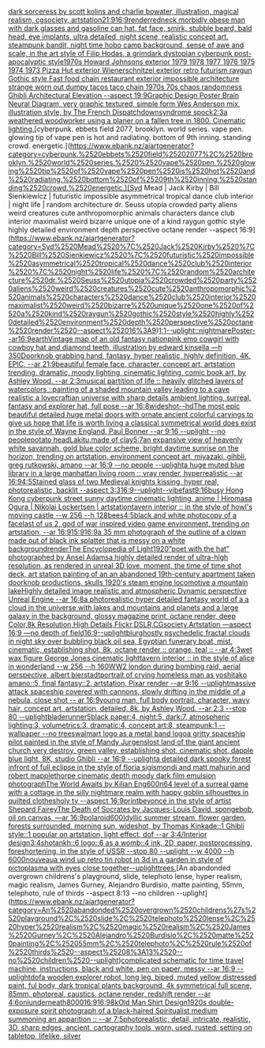 [dark sorceress by scott kolins and charlie bowater, illustration, magical realism, cgsociety, artstation](https://www.ebank.nz/aiartgenerator?category=dark%2520sorceress%2520by%2520scott%2520kolins%2520and%2520charlie%2520bowater%2C%2520illustration%2C%2520magical%2520realism%2C%2520cgsociety%2C%2520artstation)[21:9](https://www.ebank.nz/aiartgenerator?category=21%3A9)[16:9](https://www.ebank.nz/aiartgenerator?category=16%3A9)[render](https://www.ebank.nz/aiartgenerator?category=render)[redneck morbidly obese man with dark glasses and gasoline can hat, fat face, smirk, stubble beard, bald head, eye implants, ultra detailed, night scene, realistic concept art. steampunk bandit, night time hobo camp background, sense of awe and scale, in the art style of Filip Hodas, a grimdark dystopian cyberpunk post-apocalyptic style](https://www.ebank.nz/aiartgenerator?category=redneck%2520morbidly%2520obese%2520man%2520with%2520dark%2520glasses%2520and%2520gasoline%2520can%2520hat%2C%2520fat%2520face%2C%2520smirk%2C%2520stubble%2520beard%2C%2520bald%2520head%2C%2520eye%2520implants%2C%2520ultra%2520detailed%2C%2520night%2520scene%2C%2520realistic%2520concept%2520art.%2520steampunk%2520bandit%2C%2520night%2520time%2520hobo%2520camp%2520background%2C%2520sense%2520of%2520awe%2520and%2520scale%2C%2520in%2520the%2520art%2520style%2520of%2520Filip%2520Hodas%2C%2520a%2520grimdark%2520dystopian%2520cyberpunk%2520post-apocalyptic%2520style)[1970s Howard Johnsons exterior 1979 1978 1977 1976 1975 1974 1973 Pizza Hut exterior Wienerschnitzel exterior retro futurism raygun Gothic style Fast food chain restaurant exterior impossible architecture strange worn out dumpy tacos taco chain 1970s 70s chaos randomness Ghibli Architectural Elevation  --aspect 19:9](https://www.ebank.nz/aiartgenerator?category=1970s%2520Howard%2520Johnsons%2520exterior%25201979%25201978%25201977%25201976%25201975%25201974%25201973%2520Pizza%2520Hut%2520exterior%2520Wienerschnitzel%2520exterior%2520retro%2520futurism%2520raygun%2520Gothic%2520style%2520Fast%2520food%2520chain%2520restaurant%2520exterior%2520impossible%2520architecture%2520strange%2520worn%2520out%2520dumpy%2520tacos%2520taco%2520chain%25201970s%252070s%2520chaos%2520randomness%2520Ghibli%2520Architectural%2520Elevation%2520%2520--aspect%252019%3A9)[Graphic Design Poster Brain Neural Diagram, very graphic textured, simple form Wes Anderson mix, illustration style, by The French Dispatch](https://www.ebank.nz/aiartgenerator?category=Graphic%2520Design%2520Poster%2520Brain%2520Neural%2520Diagram%2C%2520very%2520graphic%2520textured%2C%2520simple%2520form%2520Wes%2520Anderson%2520mix%2C%2520illustration%2520style%2C%2520by%2520The%2520French%2520Dispatch)[downsyndrome spock](https://www.ebank.nz/aiartgenerator?category=downsyndrome%2520spock)[2:3](https://www.ebank.nz/aiartgenerator?category=2%3A3)[a weathered woodworker using a planer on a fallen tree in 1800. Cinematic lighting.](https://www.ebank.nz/aiartgenerator?category=a%2520weathered%2520woodworker%2520using%2520a%2520planer%2520on%2520a%2520fallen%2520tree%2520in%25201800.%2520Cinematic%2520lighting.)[cyberpunk. ebbets field 2077, brooklyn. world series.  vape pen. glowing tip of vape pen is hot and radiating. bottom of 9th inning. standing crowd. energetic.](https://www.ebank.nz/aiartgenerator?category=cyberpunk.%2520ebbets%2520field%25202077%2C%2520brooklyn.%2520world%2520series.%2520%2520vape%2520pen.%2520glowing%2520tip%2520of%2520vape%2520pen%2520is%2520hot%2520and%2520radiating.%2520bottom%2520of%25209th%2520inning.%2520standing%2520crowd.%2520energetic.)[Syd Mead | Jack Kirby | Bill Sienkiewicz | futuristic impossible asymmetrical tropical dance club interior | night life | random architecture dr. Seuss utopia crowded party aliens weird creatures cute anthropomorphic animals characters dance club interior maximalist weird bizarre unique one of a kind raygun gothic style highly detailed environment depth perspective octane render --aspect 16:9](https://www.ebank.nz/aiartgenerator?category=Syd%2520Mead%2520%7C%2520Jack%2520Kirby%2520%7C%2520Bill%2520Sienkiewicz%2520%7C%2520futuristic%2520impossible%2520asymmetrical%2520tropical%2520dance%2520club%2520interior%2520%7C%2520night%2520life%2520%7C%2520random%2520architecture%2520dr.%2520Seuss%2520utopia%2520crowded%2520party%2520aliens%2520weird%2520creatures%2520cute%2520anthropomorphic%2520animals%2520characters%2520dance%2520club%2520interior%2520maximalist%2520weird%2520bizarre%2520unique%2520one%2520of%2520a%2520kind%2520raygun%2520gothic%2520style%2520highly%2520detailed%2520environment%2520depth%2520perspective%2520octane%2520render%2520--aspect%252016%3A9)[1:1](https://www.ebank.nz/aiartgenerator?category=1%3A1)[--uplight](https://www.ebank.nz/aiartgenerator?category=--uplight)[::nightmare](https://www.ebank.nz/aiartgenerator?category=%3A%3Anightmare)[Poster--ar16:9](https://www.ebank.nz/aiartgenerator?category=Poster--ar16%3A9)[earth](https://www.ebank.nz/aiartgenerator?category=earth)[Vintage map of an old fantasy nation](https://www.ebank.nz/aiartgenerator?category=Vintage%2520map%2520of%2520an%2520old%2520fantasy%2520nation)[pink emo cowgirl with cowboy hat and diamond teeth, illustration by edward kinsella —h 350](https://www.ebank.nz/aiartgenerator?category=pink%2520emo%2520cowgirl%2520with%2520cowboy%2520hat%2520and%2520diamond%2520teeth%2C%2520illustration%2520by%2520edward%2520kinsella%2520%E2%80%94h%2520350)[Doorknob grabbing hand, fantasy, hyper realistic, highly definition, 4K, EPIC, --ar 21:9](https://www.ebank.nz/aiartgenerator?category=Doorknob%2520grabbing%2520hand%2C%2520fantasy%2C%2520hyper%2520realistic%2C%2520highly%2520definition%2C%25204K%2C%2520EPIC%2C%2520--ar%252021%3A9)[beautiful female face, character, concept art, artstation trending, dramatic, moody lighting, cinematic lighting, comic book art, by Ashley Wood. --ar 2:3](https://www.ebank.nz/aiartgenerator?category=beautiful%2520female%2520face%2C%2520character%2C%2520concept%2520art%2C%2520artstation%2520trending%2C%2520dramatic%2C%2520moody%2520lighting%2C%2520cinematic%2520lighting%2C%2520comic%2520book%2520art%2C%2520by%2520Ashley%2520Wood.%2520--ar%25202%3A3)[musical partition of life :: heavily glitched layers of watercolors ::](https://www.ebank.nz/aiartgenerator?category=musical%2520partition%2520of%2520life%2520%3A%3A%2520heavily%2520glitched%2520layers%2520of%2520watercolors%2520%3A%3A)[painting of a shaded mountain valley leading to a cave realistic a lovecraftian universe with sharp details ambient lighting, surreal, fantasy and explorer hat, full pose --ar 16:8](https://www.ebank.nz/aiartgenerator?category=painting%2520of%2520a%2520shaded%2520mountain%2520valley%2520leading%2520to%2520a%2520cave%2520realistic%2520a%2520lovecraftian%2520universe%2520with%2520sharp%2520details%2520ambient%2520lighting%2C%2520surreal%2C%2520fantasy%2520and%2520explorer%2520hat%2C%2520full%2520pose%2520--ar%252016%3A8)[wideshot](https://www.ebank.nz/aiartgenerator?category=wideshot)[--hd](https://www.ebank.nz/aiartgenerator?category=--hd)[The most epic beautiful detailed huge metal doors with ornate ancient colorful carvings to give us hope that life is worth living a classical symmetrical world does exist in the style of Wayne England, Paul Bonner --ar 9:16 --uplight --no people](https://www.ebank.nz/aiartgenerator?category=The%2520most%2520epic%2520beautiful%2520detailed%2520huge%2520metal%2520doors%2520with%2520ornate%2520ancient%2520colorful%2520carvings%2520to%2520give%2520us%2520hope%2520that%2520life%2520is%2520worth%2520living%2520a%2520classical%2520symmetrical%2520world%2520does%2520exist%2520in%2520the%2520style%2520of%2520Wayne%2520England%2C%2520Paul%2520Bonner%2520--ar%25209%3A16%2520--uplight%2520--no%2520people)[potato head](https://www.ebank.nz/aiartgenerator?category=potato%2520head)[Lakitu,made of clay](https://www.ebank.nz/aiartgenerator?category=Lakitu%2Cmade%2520of%2520clay)[5:7](https://www.ebank.nz/aiartgenerator?category=5%3A7)[an expansive view of heavenly white savannah, gold  blue color scheme, bright daytime sunrise on the horizon, trending on artstation, environment concept art, miyazaki, gihbli, greg rutkowski, amano --ar 16:9 --no people --uplight](https://www.ebank.nz/aiartgenerator?category=an%2520expansive%2520view%2520of%2520heavenly%2520white%2520savannah%2C%2520gold%2520%2520blue%2520color%2520scheme%2C%2520bright%2520daytime%2520sunrise%2520on%2520the%2520horizon%2C%2520trending%2520on%2520artstation%2C%2520environment%2520concept%2520art%2C%2520miyazaki%2C%2520gihbli%2C%2520greg%2520rutkowski%2C%2520amano%2520--ar%252016%3A9%2520--no%2520people%2520--uplight)[a huge muted blue library in a large manhattan living room :: vray render, hyperrealistic --ar 16:9](https://www.ebank.nz/aiartgenerator?category=a%2520huge%2520muted%2520blue%2520library%2520in%2520a%2520large%2520manhattan%2520living%2520room%2520%3A%3A%2520vray%2520render%2C%2520hyperrealistic%2520--ar%252016%3A9)[4:5](https://www.ebank.nz/aiartgenerator?category=4%3A5)[Stained glass of two Medieval knights kissing, hyper real, photorealistic, backlit --aspect 3:3](https://www.ebank.nz/aiartgenerator?category=Stained%2520glass%2520of%2520two%2520Medieval%2520knights%2520kissing%2C%2520hyper%2520real%2C%2520photorealistic%2C%2520backlit%2520--aspect%25203%3A3)[16:9](https://www.ebank.nz/aiartgenerator?category=16%3A9)[--uplight](https://www.ebank.nz/aiartgenerator?category=--uplight)[--vibefast](https://www.ebank.nz/aiartgenerator?category=--vibefast)[9:16](https://www.ebank.nz/aiartgenerator?category=9%3A16)[busy Hong Kong cyberpunk street sunny daytime cinematic lighting, anime | Hiromasa Ogura | Nikolai Lockertsen | artstation](https://www.ebank.nz/aiartgenerator?category=busy%2520Hong%2520Kong%2520cyberpunk%2520street%2520sunny%2520daytime%2520cinematic%2520lighting%2C%2520anime%2520%7C%2520Hiromasa%2520Ogura%2520%7C%2520Nikolai%2520Lockertsen%2520%7C%2520artstation)[tavern interior :: in the style of howl's moving castle --w 256 --h 128](https://www.ebank.nz/aiartgenerator?category=tavern%2520interior%2520%3A%3A%2520in%2520the%2520style%2520of%2520howl%27s%2520moving%2520castle%2520--w%2520256%2520--h%2520128)[bees](https://www.ebank.nz/aiartgenerator?category=bees)[4:5](https://www.ebank.nz/aiartgenerator?category=4%3A5)[black and white photocopy of a face](https://www.ebank.nz/aiartgenerator?category=black%2520and%2520white%2520photocopy%2520of%2520a%2520face)[last of us 2, god of war inspired video game environment, trending on artstation, --ar 16:9](https://www.ebank.nz/aiartgenerator?category=last%2520of%2520us%25202%2C%2520god%2520of%2520war%2520inspired%2520video%2520game%2520environment%2C%2520trending%2520on%2520artstation%2C%2520--ar%252016%3A9)[15:9](https://www.ebank.nz/aiartgenerator?category=15%3A9)[16:9](https://www.ebank.nz/aiartgenerator?category=16%3A9)[a 35 mm photograph of the outline of a clown made out of black ink splatter that is messy on a white background](https://www.ebank.nz/aiartgenerator?category=a%252035%2520mm%2520photograph%2520of%2520the%2520outline%2520of%2520a%2520clown%2520made%2520out%2520of%2520black%2520ink%2520splatter%2520that%2520is%2520messy%2520on%2520a%2520white%2520background)[render](https://www.ebank.nz/aiartgenerator?category=render)[The Encyclopedia of Light](https://www.ebank.nz/aiartgenerator?category=The%2520Encyclopedia%2520of%2520Light)[1920](https://www.ebank.nz/aiartgenerator?category=1920)[”poet with the hat” photographed by Ansel Adams](https://www.ebank.nz/aiartgenerator?category=%E2%80%9Dpoet%2520with%2520the%2520hat%E2%80%9D%2520photographed%2520by%2520Ansel%2520Adams)[a highly detailed render of ultra-high resolution, as rendered in unreal 3D love, moment, the time of time  shot deck, art station painting of an an abandoned 19th-century apartment taken doorknob productions, skulls 1920's steam engine locomotive a mountain lakeHighly detailed image realistic and atmospheric Dynamic perspective Unreal Engine --ar 16:8](https://www.ebank.nz/aiartgenerator?category=a%2520highly%2520detailed%2520render%2520of%2520ultra-high%2520resolution%2C%2520as%2520rendered%2520in%2520unreal%25203D%2520love%2C%2520moment%2C%2520the%2520time%2520of%2520time%2520%2520shot%2520deck%2C%2520art%2520station%2520painting%2520of%2520an%2520an%2520abandoned%252019th-century%2520apartment%2520taken%2520doorknob%2520productions%2C%2520skulls%25201920%27s%2520steam%2520engine%2520locomotive%2520a%2520mountain%2520lakeHighly%2520detailed%2520image%2520realistic%2520and%2520atmospheric%2520Dynamic%2520perspective%2520Unreal%2520Engine%2520--ar%252016%3A8)[a photorealistic hyper detailed fantasy world of a a cloud in the universe with lakes and mountains and planets and  a large galaxy in the background, glossy magazine print, octane render, deep Color,8k Resolution,High Details,Flickr,DSLR,CGsociety,Artstation —aspect 16:9 —no depth of field](https://www.ebank.nz/aiartgenerator?category=a%2520photorealistic%2520hyper%2520detailed%2520fantasy%2520world%2520of%2520a%2520a%2520cloud%2520in%2520the%2520universe%2520with%2520lakes%2520and%2520mountains%2520and%2520planets%2520and%2520%2520a%2520large%2520galaxy%2520in%2520the%2520background%2C%2520glossy%2520magazine%2520print%2C%2520octane%2520render%2C%2520deep%2520Color%2C8k%2520Resolution%2CHigh%2520Details%2CFlickr%2CDSLR%2CCGsociety%2CArtstation%2520%E2%80%94aspect%252016%3A9%2520%E2%80%94no%2520depth%2520of%2520field)[16:9](https://www.ebank.nz/aiartgenerator?category=16%3A9)[--uplight](https://www.ebank.nz/aiartgenerator?category=--uplight)[blur](https://www.ebank.nz/aiartgenerator?category=blur)[ghostly psychedelic fractal clouds in night sky over bubbling black oil sea, Egyptian funerary boat, mist, cinematic, establishing shot, 8k, octane render :: orange, teal :: --ar 4:3](https://www.ebank.nz/aiartgenerator?category=ghostly%2520psychedelic%2520fractal%2520clouds%2520in%2520night%2520sky%2520over%2520bubbling%2520black%2520oil%2520sea%2C%2520Egyptian%2520funerary%2520boat%2C%2520mist%2C%2520cinematic%2C%2520establishing%2520shot%2C%25208k%2C%2520octane%2520render%2520%3A%3A%2520orange%2C%2520teal%2520%3A%3A%2520--ar%25204%3A3)[wet wax figure George Jones cinematic light](https://www.ebank.nz/aiartgenerator?category=wet%2520wax%2520figure%2520George%2520Jones%2520cinematic%2520light)[tavern interior :: in the style of alice in wonderland --w 256 --h 160](https://www.ebank.nz/aiartgenerator?category=tavern%2520interior%2520%3A%3A%2520in%2520the%2520style%2520of%2520alice%2520in%2520wonderland%2520--w%2520256%2520--h%2520160)[WW2 london during bombing raid, aerial perspective, albert bierstadt](https://www.ebank.nz/aiartgenerator?category=WW2%2520london%2520during%2520bombing%2520raid%2C%2520aerial%2520perspective%2C%2520albert%2520bierstadt)[portrait of crying homeless man as yoshitako amano::5, final fantasy::2, artstation, Pixar render --ar 9:16 --uplight](https://www.ebank.nz/aiartgenerator?category=portrait%2520of%2520crying%2520homeless%2520man%2520as%2520yoshitako%2520amano%3A%3A5%2C%2520final%2520fantasy%3A%3A2%2C%2520artstation%2C%2520Pixar%2520render%2520--ar%25209%3A16%2520--uplight)[massive attack spaceship covered with cannons, slowly drifting in the middle of a nebula, close shot -- ar 16:9](https://www.ebank.nz/aiartgenerator?category=massive%2520attack%2520spaceship%2520covered%2520with%2520cannons%2C%2520slowly%2520drifting%2520in%2520the%2520middle%2520of%2520a%2520nebula%2C%2520close%2520shot%2520--%2520ar%252016%3A9)[young man, full body portrait, character, wavy hair, concept art, artstation, detailed, 8k, by Ashley Wood. --ar 2:3 --stop 80 --uplight](https://www.ebank.nz/aiartgenerator?category=young%2520man%2C%2520full%2520body%2520portrait%2C%2520character%2C%2520wavy%2520hair%2C%2520concept%2520art%2C%2520artstation%2C%2520detailed%2C%25208k%2C%2520by%2520Ashley%2520Wood.%2520--ar%25202%3A3%2520--stop%252080%2520--uplight)[bladerunner](https://www.ebank.nz/aiartgenerator?category=bladerunner)[5](https://www.ebank.nz/aiartgenerator?category=5)[black paper:4, night:5, dark:7, atmospheric lighting:3, volumetrics:3, dramatic:4, concept art:8, steampunk:1 --wallpaper --no trees](https://www.ebank.nz/aiartgenerator?category=black%2520paper%3A4%2C%2520night%3A5%2C%2520dark%3A7%2C%2520atmospheric%2520lighting%3A3%2C%2520volumetrics%3A3%2C%2520dramatic%3A4%2C%2520concept%2520art%3A8%2C%2520steampunk%3A1%2520--wallpaper%2520--no%2520trees)[walmart logo as a metal band logo](https://www.ebank.nz/aiartgenerator?category=walmart%2520logo%2520as%2520a%2520metal%2520band%2520logo)[a gritty spaceship pilot painted in the style of Mandy Jurgens](https://www.ebank.nz/aiartgenerator?category=a%2520gritty%2520spaceship%2520pilot%2520painted%2520in%2520the%2520style%2520of%2520Mandy%2520Jurgens)[lost land of the giant ancient church very destroy, green valley, establishing shot, cinematic shot, dapple blue light, 8K, studio Ghibli --ar 16:9 --uplight](https://www.ebank.nz/aiartgenerator?category=lost%2520land%2520of%2520the%2520giant%2520ancient%2520church%2520very%2520destroy%2C%2520green%2520valley%2C%2520establishing%2520shot%2C%2520cinematic%2520shot%2C%2520dapple%2520blue%2520light%2C%25208K%2C%2520studio%2520Ghibli%2520--ar%252016%3A9%2520--uplight)[a detailed dark spooky forest infront of full eclipse in the style of floria sigismondi and matt mahurin and robert mapplethorpe cinematic depth moody dark film emulsion photograph](https://www.ebank.nz/aiartgenerator?category=a%2520detailed%2520dark%2520spooky%2520forest%2520infront%2520of%2520full%2520eclipse%2520in%2520the%2520style%2520of%2520floria%2520sigismondi%2520and%2520matt%2520mahurin%2520and%2520robert%2520mapplethorpe%2520cinematic%2520depth%2520moody%2520dark%2520film%2520emulsion%2520photograph)[The World Awaits by Kilian Eng](https://www.ebank.nz/aiartgenerator?category=The%2520World%2520Awaits%2520by%2520Kilian%2520Eng)[600](https://www.ebank.nz/aiartgenerator?category=600)[n64 level of a surreal game with a cottage in the silly nightmare realm with happy goblin silhouettes in quilted clothes](https://www.ebank.nz/aiartgenerator?category=n64%2520level%2520of%2520a%2520surreal%2520game%2520with%2520a%2520cottage%2520in%2520the%2520silly%2520nightmare%2520realm%2520with%2520happy%2520goblin%2520silhouettes%2520in%2520quilted%2520clothes)[holy tv --aspect 16:9](https://www.ebank.nz/aiartgenerator?category=holy%2520tv%2520--aspect%252016%3A9)[print](https://www.ebank.nz/aiartgenerator?category=print)[beyoncé in the style of artist Shepard Fairey](https://www.ebank.nz/aiartgenerator?category=beyonc%C3%A9%2520in%2520the%2520style%2520of%2520artist%2520Shepard%2520Fairey)[The Death of Socrates by Jacques-Louis David, spongebob, oil on canvas, —ar 16:9](https://www.ebank.nz/aiartgenerator?category=The%2520Death%2520of%2520Socrates%2520by%2520Jacques-Louis%2520David%2C%2520spongebob%2C%2520oil%2520on%2520canvas%2C%2520%E2%80%94ar%252016%3A9)[polaroid](https://www.ebank.nz/aiartgenerator?category=polaroid)[600](https://www.ebank.nz/aiartgenerator?category=600)[Idyllic summer stream, flower garden, forests surrounded, morning sun, wideshot, by Thomas Kinkade::1 Ghibli style::1 popular on artstation, light effect, dof --ar 3:4](https://www.ebank.nz/aiartgenerator?category=Idyllic%2520summer%2520stream%2C%2520flower%2520garden%2C%2520forests%2520surrounded%2C%2520morning%2520sun%2C%2520wideshot%2C%2520by%2520Thomas%2520Kinkade%3A%3A1%2520Ghibli%2520style%3A%3A1%2520popular%2520on%2520artstation%2C%2520light%2520effect%2C%2520dof%2520--ar%25203%3A4)[/Interior design](https://www.ebank.nz/aiartgenerator?category=/Interior%2520design)[3:4](https://www.ebank.nz/aiartgenerator?category=3%3A4)[shot](https://www.ebank.nz/aiartgenerator?category=shot)[ankh::6 logo::6 as a womb::4 ink, 2D, paper, postprocessing, foreshortening, in the style of USSR --stop 80 --uplight --w 4000 --h 6000](https://www.ebank.nz/aiartgenerator?category=ankh%3A%3A6%2520logo%3A%3A6%2520as%2520a%2520womb%3A%3A4%2520ink%2C%25202D%2C%2520paper%2C%2520postprocessing%2C%2520foreshortening%2C%2520in%2520the%2520style%2520of%2520USSR%2520--stop%252080%2520--uplight%2520--w%25204000%2520--h%25206000)[nouveau](https://www.ebank.nz/aiartgenerator?category=nouveau)[a wind up retro tin robot  in 3d in a garden in style of pictoplasma with eyes close together](https://www.ebank.nz/aiartgenerator?category=a%2520wind%2520up%2520retro%2520tin%2520robot%2520%2520in%25203d%2520in%2520a%2520garden%2520in%2520style%2520of%2520pictoplasma%2520with%2520eyes%2520close%2520together)[--uplight](https://www.ebank.nz/aiartgenerator?category=--uplight)[trees.](https://www.ebank.nz/aiartgenerator?category=trees.)[An abandonded overgrown childrens's playground, slide, telephoto lense, hyper realism, magic realism, James Gurney, Alejandro Burdisio, matte painting, 55mm, telephoto, rule of thirds --aspect 8:13 --no children --uplight](https://www.ebank.nz/aiartgenerator?category=An%2520abandonded%2520overgrown%2520childrens%27s%2520playground%2C%2520slide%2C%2520telephoto%2520lense%2C%2520hyper%2520realism%2C%2520magic%2520realism%2C%2520James%2520Gurney%2C%2520Alejandro%2520Burdisio%2C%2520matte%2520painting%2C%252055mm%2C%2520telephoto%2C%2520rule%2520of%2520thirds%2520--aspect%25208%3A13%2520--no%2520children%2520--uplight)[complicated schematic for time travel machine, instructions, black and white, pen on paper, messy --ar 16:9 --uplight](https://www.ebank.nz/aiartgenerator?category=complicated%2520schematic%2520for%2520time%2520travel%2520machine%2C%2520instructions%2C%2520black%2520and%2520white%2C%2520pen%2520on%2520paper%2C%2520messy%2520--ar%252016%3A9%2520--uplight)[dof](https://www.ebank.nz/aiartgenerator?category=dof)[a wooden explorer robot, long leg, biped, muted yellow distressed paint, ful body, dark tropical plants background, 4k symmetrical full scene, 85mm, photoreal, caustics, octane render, redshift render --ar 4:6](https://www.ebank.nz/aiartgenerator?category=a%2520wooden%2520explorer%2520robot%2C%2520long%2520leg%2C%2520biped%2C%2520muted%2520yellow%2520distressed%2520paint%2C%2520ful%2520body%2C%2520dark%2520tropical%2520plants%2520background%2C%25204k%2520symmetrical%2520full%2520scene%2C%252085mm%2C%2520photoreal%2C%2520caustics%2C%2520octane%2520render%2C%2520redshift%2520render%2520--ar%25204%3A6)[oni](https://www.ebank.nz/aiartgenerator?category=oni)[underneath](https://www.ebank.nz/aiartgenerator?category=underneath)[8000](https://www.ebank.nz/aiartgenerator?category=8000)[16:9](https://www.ebank.nz/aiartgenerator?category=16%3A9)[16:9](https://www.ebank.nz/aiartgenerator?category=16%3A9)[8k](https://www.ebank.nz/aiartgenerator?category=8k)[Old Man Shirt Design](https://www.ebank.nz/aiartgenerator?category=Old%2520Man%2520Shirt%2520Design)[1920s double-exposure spirit photograph of a black-haired Spiritualist medium summoning an apparition :: --ar 7:5](https://www.ebank.nz/aiartgenerator?category=1920s%2520double-exposure%2520spirit%2520photograph%2520of%2520a%2520black-haired%2520Spiritualist%2520medium%2520summoning%2520an%2520apparition%2520%3A%3A%2520--ar%25207%3A5)[photorealistic, detail, intricate, realistic, 3D, sharp edges, ancient, cartography tools, worn, used, rusted, setting on tabletop, lifelike, silver](https://www.ebank.nz/aiartgenerator?category=photorealistic%2C%2520detail%2C%2520intricate%2C%2520realistic%2C%25203D%2C%2520sharp%2520edges%2C%2520ancient%2C%2520cartography%2520tools%2C%2520worn%2C%2520used%2C%2520rusted%2C%2520setting%2520on%2520tabletop%2C%2520lifelike%2C%2520silver)